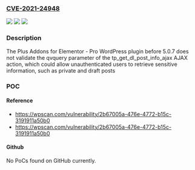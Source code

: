 ### [CVE-2021-24948](https://cve.mitre.org/cgi-bin/cvename.cgi?name=CVE-2021-24948)
![](https://img.shields.io/static/v1?label=Product&message=The%20Plus%20Addons%20for%20Elementor%20-%20Pro&color=blue)
![](https://img.shields.io/static/v1?label=Version&message=5.0.4%3E%3D%205.0.4%20&color=brighgreen)
![](https://img.shields.io/static/v1?label=Vulnerability&message=CWE-200%20Information%20Exposure&color=brighgreen)

### Description

The Plus Addons for Elementor - Pro WordPress plugin before 5.0.7 does not validate the qvquery parameter of the tp_get_dl_post_info_ajax AJAX action, which could allow unauthenticated users to retrieve sensitive information, such as private and draft posts

### POC

#### Reference
- https://wpscan.com/vulnerability/2b67005a-476e-4772-b15c-3191911a50b0
- https://wpscan.com/vulnerability/2b67005a-476e-4772-b15c-3191911a50b0

#### Github
No PoCs found on GitHub currently.

